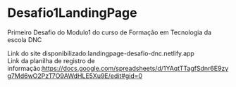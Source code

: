 # Desafio1LandingPage
Primeiro Desafio do Modulo1 do curso de Formação em Tecnologia da escola DNC

Link do site disponibilizado:landingpage-desafio-dnc.netlify.app <br>
Link da planilha de registro de informação:https://docs.google.com/spreadsheets/d/1YAqtTTagfSdnr6E9zyg7Md6wO2PzT7O9AWdHLE5Xu9E/edit#gid=0
